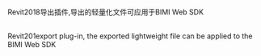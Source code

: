 ##
Revit2018导出插件,导出的轻量化文件可应用于BIMI Web SDK
##
Revit201export plug-in, the exported lightweight file can be applied to the BIMI Web SDK